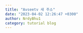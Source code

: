 ```yaml
---
title: "Avseetv 새 주소"
date: "2023-04-02 12:26:47 +0300"
author: NrdyBhu1
category: tutorial blog
---
```

